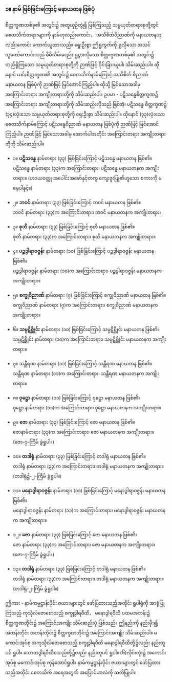 ### ၁။ နာမ် ဖြစ်ခြင်းကြောင့် မနာယတန ဖြစ်ပုံ

စိတ္တက္ခဏတစ်ခု၏ အတွင်း၌ အတူယှဉ်တွဲ၍ ဖြစ်ကြသည့် သမ္ပယုတ်တရားစုတို့တွင် စေတသိက်တရားများကို နာမ်ဟုလည်းကောင်း， အသိစိတ်ဝိညာဏ်ကို မနာယတနဟုလည်းကောင်း ကောက်ယူထားသည်။ 
ရှေးဦးစွာ ဤရှုကွက်ကို ရှုလိုသော အသင်သူတော်ကောင်းသည် မိမိသိမ်းဆည်း ရှုပွားလိုသော စိတ္တက္ခဏတစ်ခု၏ အတွင်း၌ တည်ရှိကြသော သမ္ပယုတ်တရားစုတို့ကို ဉာဏ်ဖြင့် ပိုင်းခြားယူပါ၊ သိမ်းဆည်းပါ။ 
ထိုနောင် ယင်းစိတ္တက္ခဏ၏ အတွင်း၌ စေတသိက်နာမ်ကြောင့် အသိစိတ် ဝိညာဏ် မနာယတန ဖြစ်ပုံကို ဉာဏ်ဖြင့် မြင်အောင်ကြည့်ပါ။ 
ထိုသို့ မြင်သောအခါမှ အကြောင်းတရား အကျိုးတရားတို့ကို သိမ်းဆည်းပါ။ 
ဥပမာ - ပဋိသန္ဓေစိတ္တက္ခဏ၌ အကြောင်းတရား အကျိုးတရားတို့ကို သိမ်းဆည်းလိုသည် ဖြစ်အံ့၊ ပဋိသန္ဓေ စိတ္တက္ခဏ၌ (၃၄)လုံးသော သမ္ပယုတ်တရားစုတို့ကို ရှေးဦးစွာ သိမ်းဆည်းပါ။ 
ထိုနောင် (၃၃)လုံးသော စေတသိက်နာမ်ကြောင့် ပဋိသန္ဓေဝိညာဏ် မနာယတန ဖြစ်ပုံကို ဉာဏ်ဖြင့် မြင်အောင် ကြည့်ပါ။ 
ဉာဏ်ဖြင့် မြင်သောအခါမှ အောက်ပါအတိုင်း အကြောင်းတရား အကျိုးတရားတို့ကို သိမ်းဆည်းပါ။

- ၁။ **ပဋိသန္ဓေ** နာမ်တရား (၃၃) ဖြစ်ခြင်းကြောင့် ပဋိသန္ဓေ မနာယတန ဖြစ်၏။
<br>ပဋိသန္ဓေ နာမ်တရား (၃၃)က အကြောင်းတရား၊ ပဋိသန္ဓေ မနာယတနက အကျိုးတရား။
(ဟဒယဝတ္ထု အပေါင်းအဖော်နှင့်တကွ ကျေးဇူးပြု၏ဟူသော စကားကို မမေ့ပါနှင့်။)

- ၂။ **ဘဝင်** နာမ်တရား (၃၃) ဖြစ်ခြင်းကြောင့် ဘဝင် မနာယတန ဖြစ်၏။
<br>ဘဝင် နာမ်တရား (၃၃)က အကြောင်းတရား၊ ဘဝင် မနာယတနက အကျိုးတရား။

- ၃။ **စုတိ** နာမ်တရား (၃၃) ဖြစ်ခြင်းကြောင့် စုတိ မနာယတန ဖြစ်၏။
<br>စုတိ နာမ်တရား (၃၃)က အကြောင်းတရား၊ စုတိ မနာယတနက အကျိုးတရား။

- ၄။ **ပဉ္စဒွါရာဝဇ္ဇန်း** နာမ်တရား (၁၀) ဖြစ်ခြင်းကြောင့် ပဉ္စဒွါရာဝဇ္ဇန်း မနာယတန ဖြစ်၏။
<br>ပဉ္စဒွါရာဝဇ္ဇန်း နာမ်တရား (၁၀)က အကြောင်းတရား၊ ပဉ္စဒွါရာဝဇ္ဇန်း မနာယတနက အကျိုးတရား။

- ၅။ **စက္ခုဝိညာဏ်** နာမ်တရား (၇) ဖြစ်ခြင်းကြောင့် စက္ခုဝိညာဏ် မနာယတန ဖြစ်၏။
<br>စက္ခုဝိညာဏ် နာမ်တရား (၇)က အကြောင်းတရား၊ စက္ခုဝိညာဏ် မနာယတနက အကျိုးတရား။

- ၆။ **သမ္ပဋိစ္ဆိုင်း** နာမ်တရား (၁၀) ဖြစ်ခြင်းကြောင့် သမ္ပဋိစ္ဆိုင်း မနာယတန ဖြစ်၏။
<br>သမ္ပဋိစ္ဆိုင်း နာမ်တရား (၁၀)က အကြောင်းတရား၊ သမ္ပဋိစ္ဆိုင်း မနာယတနက အကျိုးတရား။

- ၇။ သန္တီရဏ နာမ်တရား (၁၁) ဖြစ်ခြင်းကြောင့် သန္တီရဏ မနာယတန ဖြစ်၏။
<br>သန္တီရဏ နာမ်တရား (၁၁)က အကြောင်းတရား၊ သန္တီရဏ မနာယတနက အကျိုးတရား။

- ၈။ **ဝုဋ္ဌော** နာမ်တရား (၁၁) ဖြစ်ခြင်းကြောင့် ဝုဋ္ဌော မနာယတန ဖြစ်၏။
<br>ဝုဋ္ဌော နာမ်တရား (၁၁)က အကြောင်းတရား၊ ဝုဋ္ဌော မနာယတနက အကျိုးတရား။

- ၉။ **ဇော** နာမ်တရား (၃၃) ဖြစ်ခြင်းကြောင့် ဇော မနာယတန ဖြစ်၏။
<br>ဇောနာမ်တရား (၃၃)က အကြောင်းတရား၊ ဇော မနာယတနက အကျိုးတရား။
<br>(ဇော-၇-ကြိမ် ခွဲရှုပါ။)

- ၁၀။ **တဒါရုံ** နာမ်တရား (၃၃) ဖြစ်ခြင်းကြောင့် တဒါရုံ မနာယတန ဖြစ်၏။
<br>တဒါရုံ နာမ်တရား (၃၃)က အကြောင်းတရား၊ တဒါရုံ မနာယတနက အကျိုးတရား။
<br>(တဒါရုံ၌-၂-ကြိမ် ခွဲရှုပါ။)

- ၁၁။ **မနောဒွါရာဝဇ္ဇန်း** နာမ်တရား (၁၁) ဖြစ်ခြင်းကြောင့် မနောဒွါရာဝဇ္ဇန်း မနာယတန ဖြစ်၏။
<br>မနောဒွါရာဝဇ္ဇန်း နာမ်တရား (၁၁)က အကြောင်းတရား၊ မနောဒွါရာဝဇ္ဇန်း မနာယတနက အကျိုးတရား။

- ၁၂။ **ဇော** နာမ်တရား (၃၃) ဖြစ်ခြင်းကြောင့် ဇော မနာယတန ဖြစ်၏။
<br>ဇော နာမ်တရား (၃၃)က အကြောင်းတရား၊ ဇော မနာယတနက အကျိုးတရား။
(ဇော-၇-ကြိမ် ခွဲရှုပါ။)

- ၁၃။ **တဒါရုံ** နာမ်တရား (၃၃) ဖြစ်ခြင်းကြောင့် တဒါရုံ မနာယတန ဖြစ်၏။
<br>တဒါရုံ နာမ်တရား (၃၃)က အကြောင်းတရား၊ တဒါရုံ မနာယတနက အကျိုးတရား။
(တဒါရုံ-၂-ကြိမ် ခွဲရှုပါ။)

ဤကား - နာမ်ကမ္မဋ္ဌာန်းပိုင်း ဇယားများတွင် ဖော်ပြထားသည့်အတိုင်း ရူပါရုံကို အာရုံပြုကြသည့် ကုသိုလ်ဇောစောသည့် စက္ခုဒွါရဝီထိ， မနောဒွါရဝီထိ ပထမအတန်း၌ စိတ္တက္ခဏတိုင်း၌ အကြောင်းအကျိုး သိမ်းဆည်းပုံ ဖြစ်သည်။ 
ဤနည်းကို နည်းမှီး၍ အတန်းတိုင်း အတန်းတိုင်း၌ စိတ္တက္ခဏတိုင်း၌ အကြောင်းအကျိုး သိမ်းဆည်းပါ။ 
မကောင်းအုပ်စု အကုသိုလ်ဇောစောသည့် စက္ခုဒွါရဝီထိ မနောဒွါရဝီထိတို့၌လည်း နည်းတူပင် ရှုပါ။ 
သောတဒွါရဝီထိစသည်တို့၌လည်း နည်းတူပင် ရှုပါ။ 
(၆)လိုင်းလုံး၌ အကောင်းအုပ်စု မကောင်းအုပ်စု ကုန်အောင်ရှုပါ။ 
နာမ်ကမ္မဋ္ဌာန်းပိုင်း ဇယားများတွင် ဖော်ပြထားသည့်အတိုင်း စေတသိက် အရေအတွက် အပြောင်းအလဲကို သတိပြုပါ။